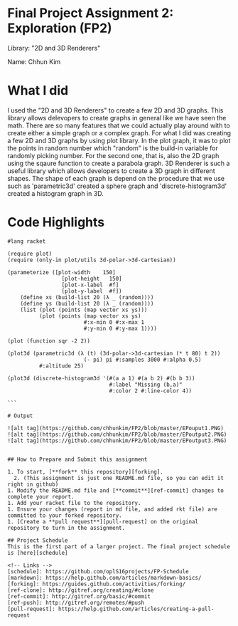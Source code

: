 # Final Project Assignment 2: Exploration (FP2)
Library: "2D and 3D Renderers"

Name: Chhun Kim

# What I did
I used the "2D and 3D Renderers" to create a few 2D and 3D graphs. This library allows delevopers to create graphs in general like we have seen the math. There are so many features that we could actually play around with to create either a simple graph or a complex graph. For what I did was creating a few 2D and 3D graphs by using plot library. In the plot graph, it was to plot the points in random number which "random" is the build-in variable for randomly picking number. For the second one, that is, also the 2D graph using the sqaure function to create a parabola graph. 3D Renderer is such a useful library which allows developers to create a 3D graph in different shapes. The shape of each graph is depend on the procedure that we use such as 'parametric3d' created a sphere graph and 'discrete-histogram3d' created a histogram graph in 3D.

# Code Highlights
````
#lang racket

(require plot)
(require (only-in plot/utils 3d-polar->3d-cartesian))

(parameterize ([plot-width    150]
                 [plot-height   150]
                 [plot-x-label  #f]
                 [plot-y-label  #f])
    (define xs (build-list 20 (λ _ (random))))
    (define ys (build-list 20 (λ _ (random))))
    (list (plot (points (map vector xs ys)))
          (plot (points (map vector xs ys)
                        #:x-min 0 #:x-max 1
                        #:y-min 0 #:y-max 1))))

(plot (function sqr -2 2))

(plot3d (parametric3d (λ (t) (3d-polar->3d-cartesian (* t 80) t 2))
                        (- pi) pi #:samples 3000 #:alpha 0.5)
          #:altitude 25)

(plot3d (discrete-histogram3d '(#(a a 1) #(a b 2) #(b b 3))
                                #:label "Missing (b,a)"
                                #:color 2 #:line-color 4))

```

# Output

![alt tag](https://github.com/chhunkim/FP2/blob/master/EPouput1.PNG)
![alt tag](https://github.com/chhunkim/FP2/blob/master/EPoutput2.PNG)
![alt tag](https://github.com/chhunkim/FP2/blob/master/EPoutput3.PNG)


## How to Prepare and Submit this assignment

1. To start, [**fork** this repository][forking]. 
  2. (This assignment is just one README.md file, so you can edit it right in github)
1. Modify the README.md file and [**commit**][ref-commit] changes to complete your report.
1. Add your racket file to the repository. 
1. Ensure your changes (report in md file, and added rkt file) are committed to your forked repository.
1. [Create a **pull request**][pull-request] on the original repository to turn in the assignment.

## Project Schedule
This is the first part of a larger project. The final project schedule is [here][schedule]

<!-- Links -->
[schedule]: https://github.com/oplS16projects/FP-Schedule
[markdown]: https://help.github.com/articles/markdown-basics/
[forking]: https://guides.github.com/activities/forking/
[ref-clone]: http://gitref.org/creating/#clone
[ref-commit]: http://gitref.org/basic/#commit
[ref-push]: http://gitref.org/remotes/#push
[pull-request]: https://help.github.com/articles/creating-a-pull-request
